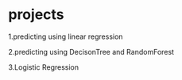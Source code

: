 # projects
1.predicting using linear regression


2.predicting using DecisonTree and RandomForest


3.Logistic Regression
